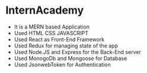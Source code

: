 # InternAcademy
* It is a MERN based Application
* Used HTML CSS JAVASCRIPT
* Used React as Front-End Framework
* Used Redux for managing state of the app
* Used Node.JS and Express for the Back-End server
* Used MonogoDb and Mongoose for Database
* Used JsonwebToken for Authentication
